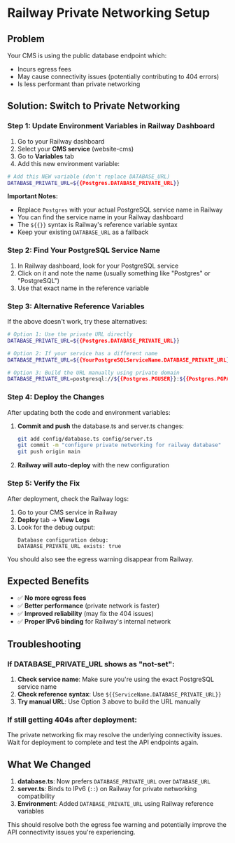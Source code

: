 # Railway Private Networking Setup

## Problem
Your CMS is using the public database endpoint which:
- Incurs egress fees 
- May cause connectivity issues (potentially contributing to 404 errors)
- Is less performant than private networking

## Solution: Switch to Private Networking

### Step 1: Update Environment Variables in Railway Dashboard

1. Go to your Railway dashboard
2. Select your **CMS service** (website-cms)
3. Go to **Variables** tab
4. Add this new environment variable:

```bash
# Add this NEW variable (don't replace DATABASE_URL)
DATABASE_PRIVATE_URL=${{Postgres.DATABASE_PRIVATE_URL}}
```

**Important Notes:**
- Replace `Postgres` with your actual PostgreSQL service name in Railway
- You can find the service name in your Railway dashboard
- The `${{}}` syntax is Railway's reference variable syntax
- Keep your existing `DATABASE_URL` as a fallback

### Step 2: Find Your PostgreSQL Service Name

1. In Railway dashboard, look for your PostgreSQL service
2. Click on it and note the name (usually something like "Postgres" or "PostgreSQL")
3. Use that exact name in the reference variable

### Step 3: Alternative Reference Variables

If the above doesn't work, try these alternatives:

```bash
# Option 1: Use the private URL directly
DATABASE_PRIVATE_URL=${{Postgres.DATABASE_PRIVATE_URL}}

# Option 2: If your service has a different name
DATABASE_PRIVATE_URL=${{YourPostgreSQLServiceName.DATABASE_PRIVATE_URL}}

# Option 3: Build the URL manually using private domain
DATABASE_PRIVATE_URL=postgresql://${{Postgres.PGUSER}}:${{Postgres.PGPASSWORD}}@${{Postgres.RAILWAY_PRIVATE_DOMAIN}}:${{Postgres.PGPORT}}/${{Postgres.PGDATABASE}}
```

### Step 4: Deploy the Changes

After updating both the code and environment variables:

1. **Commit and push** the database.ts and server.ts changes:
   ```bash
   git add config/database.ts config/server.ts
   git commit -m "configure private networking for railway database"
   git push origin main
   ```

2. **Railway will auto-deploy** with the new configuration

### Step 5: Verify the Fix

After deployment, check the Railway logs:

1. Go to your CMS service in Railway
2. **Deploy** tab → **View Logs**
3. Look for the debug output:
   ```
   Database configuration debug:
   DATABASE_PRIVATE_URL exists: true
   ```

You should also see the egress warning disappear from Railway.

## Expected Benefits

- ✅ **No more egress fees**
- ✅ **Better performance** (private network is faster)
- ✅ **Improved reliability** (may fix the 404 issues)
- ✅ **Proper IPv6 binding** for Railway's internal network

## Troubleshooting

### If DATABASE_PRIVATE_URL shows as "not-set":

1. **Check service name**: Make sure you're using the exact PostgreSQL service name
2. **Check reference syntax**: Use `${{ServiceName.DATABASE_PRIVATE_URL}}`
3. **Try manual URL**: Use Option 3 above to build the URL manually

### If still getting 404s after deployment:

The private networking fix may resolve the underlying connectivity issues. Wait for deployment to complete and test the API endpoints again.

## What We Changed

1. **database.ts**: Now prefers `DATABASE_PRIVATE_URL` over `DATABASE_URL`
2. **server.ts**: Binds to IPv6 (`::`) on Railway for private networking compatibility
3. **Environment**: Added `DATABASE_PRIVATE_URL` using Railway reference variables

This should resolve both the egress fee warning and potentially improve the API connectivity issues you're experiencing. 